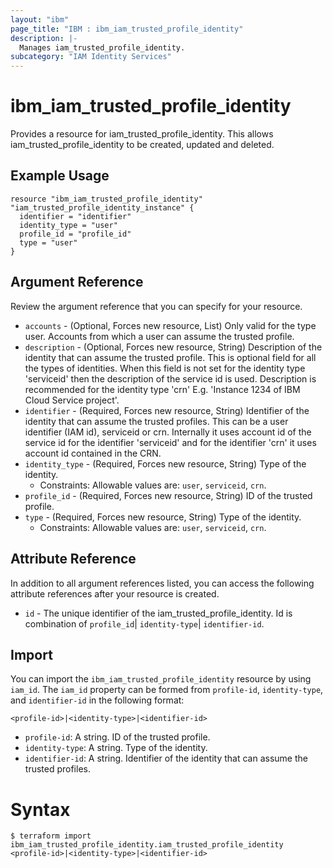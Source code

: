 ```yaml
---
layout: "ibm"
page_title: "IBM : ibm_iam_trusted_profile_identity"
description: |-
  Manages iam_trusted_profile_identity.
subcategory: "IAM Identity Services"
---
```


# ibm_iam_trusted_profile_identity

Provides a resource for iam_trusted_profile_identity. This allows iam_trusted_profile_identity to be created, updated and deleted.

## Example Usage

```hcl
resource "ibm_iam_trusted_profile_identity" "iam_trusted_profile_identity_instance" {
  identifier = "identifier"
  identity_type = "user"
  profile_id = "profile_id"
  type = "user"
}
```

## Argument Reference

Review the argument reference that you can specify for your resource.

* `accounts` - (Optional, Forces new resource, List) Only valid for the type user. Accounts from which a user can assume the trusted profile.
* `description` - (Optional, Forces new resource, String) Description of the identity that can assume the trusted profile. This is optional field for all the types of identities. When this field is not set for the identity type 'serviceid' then the description of the service id is used. Description is recommended for the identity type 'crn' E.g. 'Instance 1234 of IBM Cloud Service project'.
* `identifier` - (Required, Forces new resource, String) Identifier of the identity that can assume the trusted profiles. This can be a user identifier (IAM id), serviceid or crn. Internally it uses account id of the service id for the identifier 'serviceid' and for the identifier 'crn' it uses account id contained in the CRN.
* `identity_type` - (Required, Forces new resource, String) Type of the identity.
  * Constraints: Allowable values are: `user`, `serviceid`, `crn`.
* `profile_id` - (Required, Forces new resource, String) ID of the trusted profile.
* `type` - (Required, Forces new resource, String) Type of the identity.
  * Constraints: Allowable values are: `user`, `serviceid`, `crn`.

## Attribute Reference

In addition to all argument references listed, you can access the following attribute references after your resource is created.

* `id` - The unique identifier of the iam_trusted_profile_identity. Id is combination of `profile_id`| `identity-type`| `identifier-id`.


## Import

You can import the `ibm_iam_trusted_profile_identity` resource by using `iam_id`.
The `iam_id` property can be formed from `profile-id`, `identity-type`, and `identifier-id` in the following format:

```
<profile-id>|<identity-type>|<identifier-id>
```
* `profile-id`: A string. ID of the trusted profile.
* `identity-type`: A string. Type of the identity.
* `identifier-id`: A string. Identifier of the identity that can assume the trusted profiles.

# Syntax
```
$ terraform import ibm_iam_trusted_profile_identity.iam_trusted_profile_identity <profile-id>|<identity-type>|<identifier-id>
```
